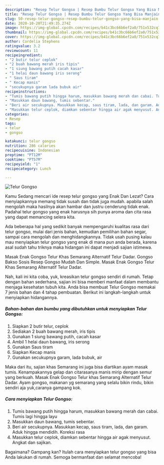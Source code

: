 ```yaml
---
description: "Resep Telur Gongso | Resep Bumbu Telur Gongso Yang Bisa Manjain Lidah"
title: "Resep Telur Gongso | Resep Bumbu Telur Gongso Yang Bisa Manjain Lidah"
slug: 50-resep-telur-gongso-resep-bumbu-telur-gongso-yang-bisa-manjain-lidah
date: 2020-10-20T21:49:35.274Z
image: https://img-global.cpcdn.com/recipes/b41c3bc66b6ef2a0/751x532cq70/telur-gongso-foto-resep-utama.jpg
thumbnail: https://img-global.cpcdn.com/recipes/b41c3bc66b6ef2a0/751x532cq70/telur-gongso-foto-resep-utama.jpg
cover: https://img-global.cpcdn.com/recipes/b41c3bc66b6ef2a0/751x532cq70/telur-gongso-foto-resep-utama.jpg
author: Cordelia Stephens
ratingvalue: 3.2
reviewcount: 11
recipeingredient:
- "2 butir telur ceplok"
- "2 buah bawang merah iris tipis"
- "1 siung bawang putih cacah kasar"
- "1 helai daun bawang iris serong"
- " Saus tiram"
- " Kecap manis"
- "secukupnya garam lada bubuk air"
recipeinstructions:
- "Tumis bawang putih hingga harum, masukkan bawang merah dan cabai. Tumis lagi hingga layu"
- "Masukkan daun bawang, tumis sebentar."
- "Beri air secukupnya. Masukkan kecap, saus tiram, lada, dan garam. Aduk hingga mendidih. Koreksi rasa"
- "Masukkan telur ceplok, diamkan sebentar hingga air agak menyusut. Angkat dan sajikan."
categories:
- Resep
tags:
- telur
- gongso

katakunci: telur gongso 
nutrition: 286 calories
recipecuisine: Indonesian
preptime: "PT12M"
cooktime: "PT57M"
recipeyield: "1"
recipecategory: Lunch

---
```



![Telur Gongso](https://img-global.cpcdn.com/recipes/b41c3bc66b6ef2a0/751x532cq70/telur-gongso-foto-resep-utama.jpg)

Kamu Sedang mencari ide resep telur gongso yang Enak Dan Lezat? Cara menyiapkannya memang tidak susah dan tidak juga mudah. apabila salah mengolah maka hasilnya akan hambar dan justru cenderung tidak enak. Padahal telur gongso yang enak harusnya sih punya aroma dan cita rasa yang dapat memancing selera kita.

Ada beberapa hal yang sedikit banyak mempengaruhi kualitas rasa dari telur gongso, mulai dari jenis bahan, kemudian pemilihan bahan segar, sampai cara mengolah dan menghidangkannya. Tidak usah pusing kalau mau menyiapkan telur gongso yang enak di mana pun anda berada, karena asal sudah tahu triknya maka hidangan ini dapat menjadi sajian istimewa.

Masak Enak Gongso Telur Khas Semarang Alternatif Telur Dadar. Gongso Bakso Sosis Resep Gongso Mudah Dan Simple. Masak Enak Gongso Telur Khas Semarang Alternatif Telur Dadar.


Nah, kali ini kita coba, yuk, kreasikan telur gongso sendiri di rumah. Tetap dengan bahan sederhana, sajian ini bisa memberi manfaat dalam membantu menjaga kesehatan tubuh kita. Anda bisa membuat Telur Gongso memakai 7 jenis bahan dan 4 tahap pembuatan. Berikut ini langkah-langkah untuk menyiapkan hidangannya.

<!--inarticleads1-->

##### Bahan-bahan dan bumbu yang dibutuhkan untuk menyiapkan Telur Gongso:

1. Siapkan 2 butir telur, ceplok
1. Sediakan 2 buah bawang merah, iris tipis
1. Gunakan 1 siung bawang putih, cacah kasar
1. Ambil 1 helai daun bawang, iris serong
1. Gunakan  Saus tiram
1. Siapkan  Kecap manis
1. Gunakan secukupnya garam, lada bubuk, air


Maka dari itu, sajian khas Semarang ini juga bisa diartikan ayam masak tumis. Kenampakannya gelap dan citarasanya manis mirip dengan semur yang berkuah. Masak Enak Gongso Telur khas Semarang Alternatif Telur Dadar. Ayam gongso, makanan yg semarang yang selalu bikin rindu, bikin sendiri aja yuk,caranya gampang kok. 

<!--inarticleads2-->

##### Cara menyiapkan Telur Gongso:

1. Tumis bawang putih hingga harum, masukkan bawang merah dan cabai. Tumis lagi hingga layu
1. Masukkan daun bawang, tumis sebentar.
1. Beri air secukupnya. Masukkan kecap, saus tiram, lada, dan garam. Aduk hingga mendidih. Koreksi rasa
1. Masukkan telur ceplok, diamkan sebentar hingga air agak menyusut. Angkat dan sajikan.




Bagaimana? Gampang kan? Itulah cara menyiapkan telur gongso yang bisa Anda lakukan di rumah. Semoga bermanfaat dan selamat mencoba!

